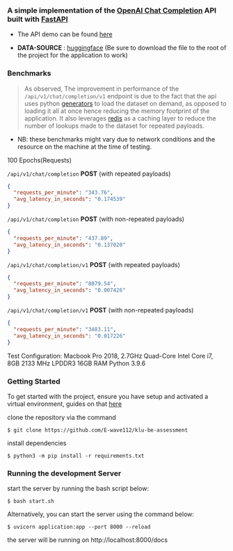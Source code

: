 ### A simple implementation of the [OpenAI Chat Completion](https://platform.openai.com/docs/guides/gpt/chat-completions-api) API built with [FastAPI](https://fastapi.tiangolo.com/)

- The API demo can be found [here](https://www.loom.com/share/7b56de39016546cf964e663c99d5006e?sid=5217093a-8a9a-4922-879e-2f264937b419)

- **DATA-SOURCE** : [huggingface](https://huggingface.co/datasets/anon8231489123/ShareGPT_Vicuna_unfiltered/blob/main/ShareGPT_V3_unfiltered_cleaned_split.json) (Be sure to download the file to the root of the project for the application to work)

### Benchmarks

> As observed, The improvement in performance of the `/api/v1/chat/completion/v1` endpoint is due to the fact that the api uses python [generators](https://realpython.com/introduction-to-python-generators/) to load the dataset on demand, as opposed to loading it all at once hence reducing the memory footprint of the application. It also leverages [redis](https://redis.io) as a caching layer to reduce the number of lookups made to the dataset for repeated payloads.

- NB: these benchmarks might vary due to network conditions and the resource on the machine at the time of testing.

100 Epochs(Requests)

`/api/v1/chat/completion` **POST** (with repeated payloads)

```json
{
  "requests_per_minute": "343.76",
  "avg_latency_in_seconds": "0.174539"
}
```

`/api/v1/chat/completion` **POST** (with non-repeated payloads)

```json
{
  "requests_per_minute": "437.89",
  "avg_latency_in_seconds": "0.137020"
}
```

`/api/v1/chat/completion/v1` **POST** (with repeated payloads)

```json
{
  "requests_per_minute": "8079.54",
  "avg_latency_in_seconds": "0.007426"
}
```

`/api/v1/chat/completion/v1` **POST** (with non-repeated payloads)

```json
{
  "requests_per_minute": "3483.11",
  "avg_latency_in_seconds": "0.017226"
}
```

Test Configuration: Macbook Pro 2018, 2.7GHz Quad-Core Intel Core i7, 8GB 2133 MHz LPDDR3 16GB RAM Python 3.9.6

### Getting Started

To get started with the project, ensure you have setup and activated a virtual environment, guides on that [here](https://realpython.com/python-virtual-environments-a-primer/)

clone the repository via the command

```
$ git clone https://github.com/E-wave112/klu-be-assessment
```

install dependencies

```
$ python3 -m pip install -r requirements.txt
```

### Running the development Server

start the server by running the bash script below:

```
$ bash start.sh
```

Alternatively, you can start the server using the command below:

```
$ uvicorn application:app --port 8000 --reload
```

the server will be running on http://localhost:8000/docs
